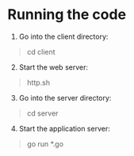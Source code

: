 # Running the code

1. Go into the client directory:
> cd client

2. Start the web server:
> http.sh

3. Go into the server directory:
> cd server

4. Start the application server:
> go run *.go
